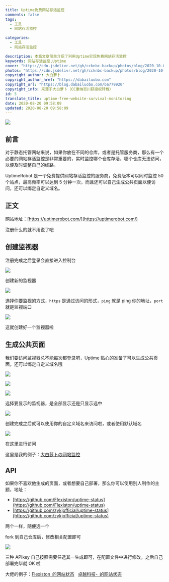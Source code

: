 ```yaml
---
title: Uptime免费网站存活监控
comments: false
tags:
  - 工具
  - 网站存活监控

categories:
  - 工具
  - 网站存活监控

description: 本篇文章简单介绍了利用Uptime实现免费网站存活监控
keywords: 网站存活监控,Uptime
cover: "https://cdn.jsdelivr.net/gh/ccknbc-backup/photos/blog/2020-10-05~11_19_11.webp"
photos: "https://cdn.jsdelivr.net/gh/ccknbc-backup/photos/blog/2020-10-05~11_19_11.webp"
copyright_author: 大白萝卜
copyright_author_href: "https://dabailuobo.com"
copyright_url: "https://blog.dabailuobo.com/ba779920"
copyright_info: 来源于大白萝卜（CC康纳百川获授权转载）
id: 5
translate_title: uptime-free-website-survival-monitoring
date: 2020-08-20 09:58:09
updated: 2020-08-20 09:58:09
---
```


![](https://cdn.jsdelivr.net/gh/laugh0608/CDN/img/20200820100301.png#align=left&display=inline&height=633&margin=%5Bobject%20Object%5D&originHeight=633&originWidth=1341&status=done&style=none&width=1341)

## 前言

对于静态托管网站来说，如果你放在不同的仓库，或者是托管服务商，那么有一个必要的网站存活监控是非常重要的，实时监控哪个仓库存活，哪个仓库无法访问，以便及时调整自己的线路。

UptimeRobot 是一个免费提供网站存活监控的服务商，免费版本可以同时监控 50 个站点，最高频率可以达到 5 分钟一次，而且还可以自己生成公共页面以便访问，还可以绑定自定义域名。

## 正文

网站地址：[https://uptimerobot.com/](https://uptimerobot.com/)

注册什么的就不用说了吧

## 创建监视器

注册完成之后登录会直接进入控制台

![](https://cdn.jsdelivr.net/gh/laugh0608/CDN/img/20200820104637.png#align=left&display=inline&height=631&margin=%5Bobject%20Object%5D&originHeight=631&originWidth=1343&status=done&style=none&width=1343)

创建新的监视器

![](https://cdn.jsdelivr.net/gh/laugh0608/CDN/img/20200820104721.png#align=left&display=inline&height=499&margin=%5Bobject%20Object%5D&originHeight=499&originWidth=808&status=done&style=none&width=808)

选择你要监视的方式，`https` 是通过访问的形式，`ping` 就是 ping 你的地址，`port` 就是监视端口

![](https://cdn.jsdelivr.net/gh/laugh0608/CDN/img/20200820105159.jpg#align=left&display=inline&height=623&margin=%5Bobject%20Object%5D&originHeight=623&originWidth=788&status=done&style=none&width=788)

这就创建好一个监视器啦

## 生成公共页面

我们要访问监视器总不能每次都登录吧，Uptime 贴心的准备了可以生成公共页面，还可以绑定自定义域名哦

![](https://cdn.jsdelivr.net/gh/laugh0608/CDN/img/20200820105358.png#align=left&display=inline&height=456&margin=%5Bobject%20Object%5D&originHeight=456&originWidth=1144&status=done&style=none&width=1144)

![](https://cdn.jsdelivr.net/gh/laugh0608/CDN/img/20200820105432.png#align=left&display=inline&height=155&margin=%5Bobject%20Object%5D&originHeight=155&originWidth=767&status=done&style=none&width=767)

![](https://cdn.jsdelivr.net/gh/laugh0608/CDN/img/20200820105544.png#align=left&display=inline&height=269&margin=%5Bobject%20Object%5D&originHeight=269&originWidth=536&status=done&style=none&width=536)

选择要显示的监视器，是全部显示还是只显示选中

![](https://cdn.jsdelivr.net/gh/laugh0608/CDN/img/20200820105833.png#align=left&display=inline&height=621&margin=%5Bobject%20Object%5D&originHeight=621&originWidth=516&status=done&style=none&width=516)

创建完成之后就可以使用你的自定义域名来访问啦，或者使用默认域名

![](https://cdn.jsdelivr.net/gh/laugh0608/CDN/img/20200820105936.png#align=left&display=inline&height=283&margin=%5Bobject%20Object%5D&originHeight=283&originWidth=734&status=done&style=none&width=734)

在这里进行访问

这里是我的例子：[大白萝卜の网站监控](https://status.dabailuobo.com/)

## API

如果你不喜欢他生成的页面，或者想要自己部署，那么你可以使用别人制作的主题，地址：

- [https://github.com/Flexiston/uptime-status](https://github.com/Flexiston/uptime-status)
- [https://github.com/zykjofficial/uptime-status](https://github.com/zykjofficial/uptime-status)

两个一样，随便选一个

fork 到自己仓库后，修改相关配置即可

![](https://cdn.jsdelivr.net/gh/laugh0608/CDN/img/20200820110242.png#align=left&display=inline&height=383&margin=%5Bobject%20Object%5D&originHeight=383&originWidth=738&status=done&style=none&width=738)

三种 APIkey 自己按照需要任选其一生成即可，在配置文件中进行修改，之后自己部署完毕就 OK 啦

大佬的例子：[Flexiston  的网站状态](https://status.flexiston.com/)   [卓越科技-  的网站状态](https://status.zykjofficial.top/)
